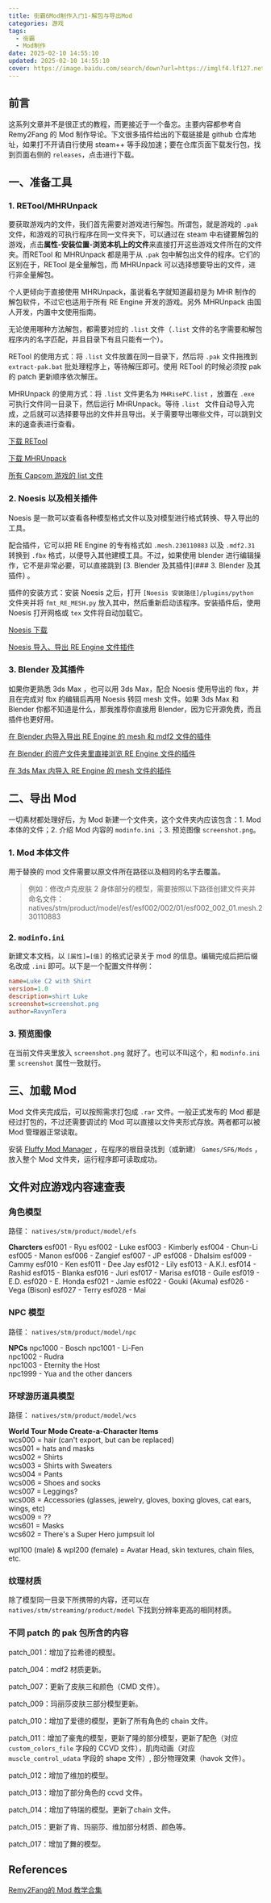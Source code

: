 ```yaml
---
title: 街霸6Mod制作入门1-解包与导出Mod
categories: 游戏
tags:
  - 街霸
  - Mod制作
date: 2025-02-10 14:55:10
updated: 2025-02-10 14:55:10
cover: https://image.baidu.com/search/down?url=https://imglf4.lf127.net/img/9d9fff3e7d72f203/SHRJMUQ3VE0yMkpNeTBROHplMmYwVVZHbkNKUWdnSHVUYkpOaHgwNXZ1cz0.png?imageView&thumbnail=1680x0&quality=96&stripmeta=0
---
```

## 前言

这系列文章并不是很正式的教程，而更接近于一个备忘。主要内容都参考自 Remy2Fang 的 Mod 制作导论。下文很多插件给出的下载链接是 github 仓库地址，如果打不开请自行使用 steam++ 等手段加速；要在仓库页面下载发行包，找到页面右侧的 `releases`，点击进行下载。

## 一、准备工具

### 1. RETool/MHRUnpack

要获取游戏内的文件，我们首先需要对游戏进行解包。所谓包，就是游戏的 `.pak` 文件，和游戏的可执行程序在同一文件夹下，可以通过在 steam 中右键要解包的游戏，点击**属性-安装位置-浏览本机上的文件**来直接打开这些游戏文件所在的文件夹。而RETool 和 MHRUnpack 都是用于从 `.pak` 包中解包出文件的程序。它们的区别在于，RETool 是全量解包，而 MHRUnpack 可以选择想要导出的文件，进行非全量解包。

个人更倾向于直接使用 MHRUnpack，虽说看名字就知道最初是为 MHR 制作的解包软件，不过它也适用于所有 RE Engine 开发的游戏。另外 MHRUnpack 由国人开发，内置中文使用指南。

无论使用哪种方法解包，都需要对应的 `.list` 文件（`.list` 文件的名字需要和解包程序内的名字匹配，并且目录下有且只能有一个）。

RETool 的使用方式：将 `.list` 文件放置在同一目录下，然后将 `.pak` 文件拖拽到 `extract-pak.bat` 批处理程序上，等待解压即可。使用 RETool 的时候必须按 pak 的 patch 更新顺序依次解压。

MHRUnpack 的使用方式：将 `.list` 文件更名为 `MHRisePC.list` ，放置在 `.exe` 可执行文件同一目录下，然后运行 MHRUnpack。等待 `.list ` 文件自动导入完成，之后就可以选择要导出的文件并且导出。关于需要导出哪些文件，可以跳到文末的速查表进行查看。

[下载 RETool](https://fluffyquack.com/tools/REtool.zip)

[下载 MHRUnpack](https://www.nexusmods.com/monsterhunterrise/mods/849)

[所有 Capcom 游戏的 list 文件](https://github.com/Ekey/REE.PAK.Tool/tree/main/Projects)

### 2. Noesis 以及相关插件

Noesis 是一款可以查看各种模型格式文件以及对模型进行格式转换、导入导出的工具。

配合插件，它可以把 RE Engine 的专有格式如 `.mesh.230110883` 以及 `.mdf2.31` 转换到 `.fbx` 格式，以便导入其他建模工具。不过，如果使用 blender 进行编辑操作，它不是非常必要，可以直接跳到 [3. Blender 及其插件](### 3. Blender 及其插件) 。

插件的安装方式：安装 Noesis 之后，打开 `[Noesis 安装路径]/plugins/python` 文件夹并将  `fmt_RE_MESH.py` 放入其中，然后重新启动该程序。安装插件后，使用 Noesis 打开网格或 `tex` 文件将自动加载它。

[Noesis 下载](https://richwhitehouse.com/index.php?content=inc_projects.php&showproject=91)

[Noesis 导入、导出 RE Engine 文件插件](https://github.com/alphazolam/fmt_RE_MESH-Noesis-Plugin)

### 3. Blender 及其插件

如果你更熟悉 3ds Max ，也可以用 3ds Max，配合 Noesis 使用导出的 fbx，并且在完成对 fbx 的编辑后再用 Noesis 转回 mesh 文件。如果 3ds Max 和 Blender 你都不知道是什么，那我推荐你直接用 Blender，因为它开源免费，而且插件也更好用。



[在 Blender 内导入导出 RE Engine 的 mesh 和 mdf2 文件的插件](https://github.com/NSACloud/RE-Mesh-Editor)

[在 Blender 的资产文件夹里直接浏览 RE Engine 文件的插件](https://github.com/NSACloud/RE-Asset-Library)

[在 3ds Max 内导入 RE Engine 的 mesh 文件的插件](https://www.mediafire.com/file/jczyvcbtadoira6/RE_Engine_Mesh_v1.39b.ms.zip/file) 

## 二、导出 Mod

一切素材都处理好后，为 Mod 新建一个文件夹，这个文件夹内应该包含：1. Mod 本体的文件；2. 介绍 Mod 内容的 `modinfo.ini` ；3. 预览图像 `screenshot.png`。

### 1. Mod 本体文件

用于替换的 mod 文件需要以原文件所在路径以及相同的名字去覆盖。

> 例如：修改卢克皮肤 2 身体部分的模型，需要按照以下路径创建文件夹并命名文件：
> natives/stm/product/model/esf/esf002/002/01/esf002_002_01.mesh.230110883

### 2. `modinfo.ini`

新建文本文档，以 `[属性]=[值]` 的格式记录关于 mod 的信息。编辑完成后把后缀名改成 `.ini` 即可。以下是一个配置文件样例：

``` modinfo.ini
name=Luke C2 with Shirt
version=1.0
description=shirt Luke
screenshot=screenshot.png
author=RavynTera
```

### 3. 预览图像

在当前文件夹里放入 `screenshot.png` 就好了。也可以不叫这个，和 `modinfo.ini` 里 `screenshot` 属性一致就行。

## 三、加载 Mod

Mod 文件夹完成后，可以按照需求打包成 `.rar` 文件。一般正式发布的 Mod 都是经过打包的，不过还需要调试的 Mod 可以直接以文件夹形式存放。两者都可以被 Mod 管理器正常读取。

安装 [Fluffy Mod Manager](https://www.nexusmods.com/streetfighter6/mods/14) ，在程序的根目录找到（或新建） `Games/SF6/Mods` ，放入整个 Mod 文件夹，运行程序即可读取成功。

## 文件对应游戏内容速查表

### 角色模型

路径： `natives/stm/product/model/efs `

**Charcters**
esf001 - Ryu
esf002 - Luke
esf003 - Kimberly
esf004 - Chun-Li
esf005 - Manon
esf006 - Zangief 
esf007 - JP
esf008 - Dhalsim
esf009 - Cammy
esf010 - Ken
esf011 - Dee Jay
esf012 - Lily
esf013 - A.K.I.
esf014 - Rashid
esf015 - Blanka
esf016 - Juri
esf017 - Marisa
esf018 - Guile
esf019 - E.D.
esf020 - E. Honda
esf021 - Jamie
esf022 - Gouki (Akuma)
esf026 - Vega (Bison)
esf027 - Terry
esf028 - Mai


### NPC 模型

路径： `natives/stm/product/model/npc`

**NPCs**
npc1000 - Bosch
npc1001 - Li-Fen  
npc1002 - Rudra  
npc1003 - Eternity the Host  
npc1999 - Yua and the other dancers

### 环球游历道具模型

路径： `natives/stm/product/model/wcs`

**World Tour Mode Create-a-Character Items**  
wcs000 = hair (can't export, but can be replaced)  
wcs001 = hats and masks  
wcs002 = Shirts  
wcs003 = Shirts with Sweaters  
wcs004 = Pants  
wcs006 = Shoes and socks  
wcs007 = Leggings?  
wcs008 = Accessories (glasses, jewelry, gloves, boxing gloves, cat ears, wings, etc)  
wcs009 = ??  
wcs601 = Masks  
wcs602 = There's a Super Hero jumpsuit lol  
  
wpl100 (male) & wpl200 (female) = Avatar Head, skin textures, chain files, etc.

### 纹理材质

除了模型同一目录下所携带的内容，还可以在 `natives/stm/streaming/product/model` 下找到分辨率更高的相同材质。

### 不同 patch 的 pak 包所含的内容

patch_001：增加了拉希德的模型。

patch_004：mdf2 材质更新。

patch_007：更新了皮肤三和颜色（CMD 文件）。

patch_009：玛丽莎皮肤三部分模型更新。

patch_010：增加了爱德的模型，更新了所有角色的 chain 文件。

patch_011：增加了豪鬼的模型，更新了隆的部分模型，更新了配色（对应 `custom_colors_file` 字段的 CCVD 文件），肌肉动画（对应 ` muscle_control_udata` 字段的 shape 文件）, 部分物理效果（havok 文件）。

patch_012：增加了维加的模型。

patch_013：增加了部分角色的 ccvd 文件。

patch_014：增加了特瑞的模型。更新了chain 文件。

patch_015：更新了肯、玛丽莎、维加部分材质、颜色等。

patch_017：增加了舞的模型。

## References

[Remy2Fang的 Mod 教学合集](https://www.tumblr.com/remy2fang/748342653516742656/street-fighter-6-modding-guide-and-tutorial)
